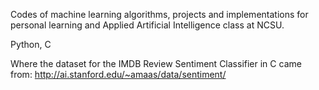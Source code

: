 Codes of machine learning algorithms, projects and implementations for personal learning and Applied Artificial Intelligence class at NCSU.

Python, C

Where the dataset for the IMDB Review Sentiment Classifier in C came from: http://ai.stanford.edu/~amaas/data/sentiment/

